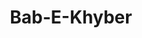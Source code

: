 ---
pid: mp203
title: Bab-E-Khyber
location_transcription: Mifflin Squar Park 6th and Ritner 19148
coordinates: "[-75.156422472775, 39.919487644201]"
zipcode: '19148'
gen_neighborhood: South Philadelphia
neighborhood: Whitman,Pennsport,South Philadelphia
outside_phl: 
age: '18'
age_range: 13-19
instagram: 
image_file_name: mp_203.jpg
proposal_transcription: Next Page
topic: Architecture,History,Race Ethnicity
topic_summary: 0, 0, 0
type: Gateway,Arch
keywords_other: mifflin square park
credit: Sana Khan
image_labels: 
twitter: 
facebook: 
permalink: "/monuments/mp203/"
layout: item-page
---